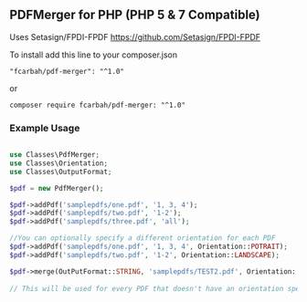 ## PDFMerger for PHP (PHP 5 & 7 Compatible)
Uses Setasign/FPDI-FPDF
https://github.com/Setasign/FPDI-FPDF

To install add this line to your composer.json

```"fcarbah/pdf-merger": "^1.0"```

or

```composer require fcarbah/pdf-merger: "^1.0"```

### Example Usage
```php

use Classes\PdfMerger;
use Classes\Orientation;
use Classes\OutputFormat;

$pdf = new PdfMerger();

$pdf->addPdf('samplepdfs/one.pdf', '1, 3, 4');
$pdf->addPdf('samplepdfs/two.pdf', '1-2');
$pdf->addPdf('samplepdfs/three.pdf', 'all');

//You can optionally specify a different orientation for each PDF
$pdf->addPdf('samplepdfs/one.pdf', '1, 3, 4', Orientation::POTRAIT);
$pdf->addPdf('samplepdfs/two.pdf', '1-2', Orientation::LANDSCAPE);

$pdf->merge(OutPutFormat::STRING, 'samplepdfs/TEST2.pdf', Orientation::POTRAIT);
 
// This will be used for every PDF that doesn't have an orientation specified